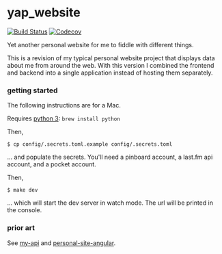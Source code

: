 # yap_website

[![Build Status][Build Status Image]][Build Status Link]
[![Codecov][Codecov Image]][Codecov Link]

[Build Status Image]: https://travis-ci.org/chadxz/yap_website.svg?branch=master
[Build Status Link]: https://travis-ci.org/chadxz/yap_website
[Codecov Image]: https://codecov.io/gh/chadxz/yap_website/branch/master/graph/badge.svg
[Codecov Link]: https://codecov.io/gh/chadxz/yap_website

Yet another personal website for me to fiddle with different things.

This is a revision of my typical personal website project that displays
data about me from around the web. With this version I combined the frontend
and backend into a single application instead of hosting them separately.

### getting started

The following instructions are for a Mac.

Requires [python 3](https://docs.python-guide.org/starting/install3/osx/):
`brew install python`

Then,

```shell
$ cp config/.secrets.toml.example config/.secrets.toml
```
... and populate the secrets. You'll need a pinboard account, a last.fm api
account, and a pocket account. 

Then,

```shell
$ make dev
```

... which will start the dev server in watch mode. The url will be printed in
the console.

### prior art

See [my-api](https://github.com/chadxz/my-api) and
[personal-site-angular](https://github.com/chadxz/personal-site-angular). 
